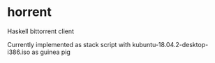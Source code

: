 # horrent
Haskell bittorrent client

Currently implemented as stack script with kubuntu-18.04.2-desktop-i386.iso as guinea pig
